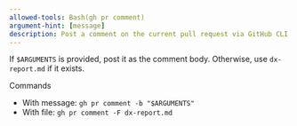 ```yaml
---
allowed-tools: Bash(gh pr comment)
argument-hint: [message]
description: Post a comment on the current pull request via GitHub CLI
---
```


If `$ARGUMENTS` is provided, post it as the comment body. Otherwise, use `dx-report.md` if it exists.

Commands

- With message: `gh pr comment -b "$ARGUMENTS"`
- With file: `gh pr comment -F dx-report.md`
